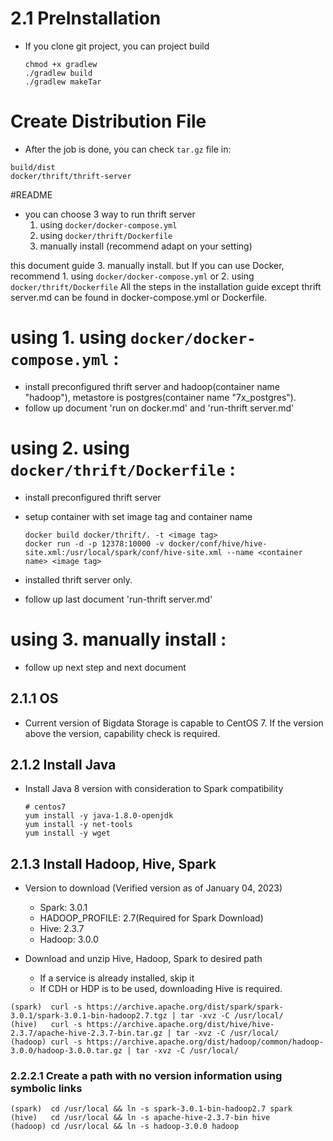 # 2.1 PreInstallation
- If you clone git project, you can project build
  ```
  chmod +x gradlew
  ./gradlew build
  ./gradlew makeTar
  ``` 
# Create Distribution File
- After the job is done, you can check `tar.gz` file in:
```
build/dist
docker/thrift/thrift-server
```
#README
- you can choose 3 way to run thrift server
  1. using `docker/docker-compose.yml`
  2. using `docker/thrift/Dockerfile`
  3. manually install (recommend adapt on your setting)
  
this document guide 3. manually install. but If you can use Docker, recommend 1. using `docker/docker-compose.yml` or 2. using `docker/thrift/Dockerfile`
All the steps in the installation guide except thrift server.md can be found in docker-compose.yml or Dockerfile.

# using 1. using `docker/docker-compose.yml` : 
- install preconfigured thrift server and hadoop(container name "hadoop"), metastore is postgres(container name "7x_postgres").
- follow up document 'run on docker.md' and 'run-thrift server.md'

# using 2. using `docker/thrift/Dockerfile` : 
- install preconfigured thrift server

- setup container with set image tag and container name
  ```
  docker build docker/thrift/. -t <image tag>
  docker run -d -p 12378:10000 -v docker/conf/hive/hive-site.xml:/usr/local/spark/conf/hive-site.xml --name <container name> <image tag>
  ```
- installed thrift server only.
- follow up last document 'run-thrift server.md'

# using 3. manually install : 
- follow up next step and next document

## 2.1.1 OS
- Current version of Bigdata Storage is capable to CentOS 7. If the version above the version, capability check is required.

## 2.1.2 Install Java
- Install Java 8 version with consideration to Spark compatibility
  ```
  # centos7
  yum install -y java-1.8.0-openjdk
  yum install -y net-tools
  yum install -y wget
  ```

## 2.1.3 Install Hadoop, Hive, Spark
 - Version to download (Verified version as of January 04, 2023)
     - Spark: 3.0.1
     - HADOOP_PROFILE: 2.7(Required for Spark Download)
     - Hive: 2.3.7
     - Hadoop: 3.0.0

- Download and unzip Hive, Hadoop, Spark to desired path 
  - If a service is already installed, skip it
  - If CDH or HDP is to be used, downloading Hive is required.
```
(spark)  curl -s https://archive.apache.org/dist/spark/spark-3.0.1/spark-3.0.1-bin-hadoop2.7.tgz | tar -xvz -C /usr/local/
(hive)   curl -s https://archive.apache.org/dist/hive/hive-2.3.7/apache-hive-2.3.7-bin.tar.gz | tar -xvz -C /usr/local/
(hadoop) curl -s https://archive.apache.org/dist/hadoop/common/hadoop-3.0.0/hadoop-3.0.0.tar.gz | tar -xvz -C /usr/local/
```

### 2.2.2.1 Create a path with no version information using symbolic links
```
(spark)  cd /usr/local && ln -s spark-3.0.1-bin-hadoop2.7 spark
(hive)   cd /usr/local && ln -s apache-hive-2.3.7-bin hive
(hadoop) cd /usr/local && ln -s hadoop-3.0.0 hadoop
```